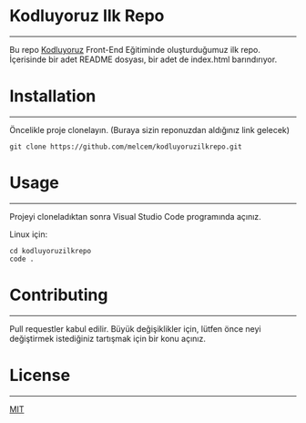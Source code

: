 # Kodluyoruz Ilk Repo
***
  Bu repo [Kodluyoruz](https://www.kodluyoruz.org/) Front-End Eğitiminde oluşturduğumuz ilk repo. İçerisinde bir adet README dosyası, bir adet de index.html barındırıyor.

# Installation
***
  Öncelikle proje clonelayın. (Buraya sizin reponuzdan aldığınız link gelecek)
  
  ```
  git clone https://github.com/melcem/kodluyoruzilkrepo.git
  ```
  

# Usage
***
Projeyi cloneladıktan sonra Visual Studio Code programında açınız.

Linux için:
  ```
  cd kodluyoruzilkrepo
  code .
  ```

# Contributing
***
Pull requestler kabul edilir. Büyük değişiklikler için, lütfen önce neyi değiştirmek istediğiniz tartışmak için bir konu açınız.

# License
***
[MIT](https://choosealicense.com/licenses/mit/)
